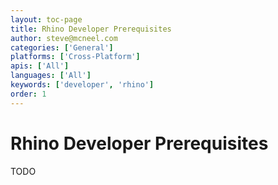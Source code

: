 ```yaml
---
layout: toc-page
title: Rhino Developer Prerequisites
author: steve@mcneel.com
categories: ['General']
platforms: ['Cross-Platform']
apis: ['All']
languages: ['All']
keywords: ['developer', 'rhino']
order: 1
---
```



# Rhino Developer Prerequisites

TODO

